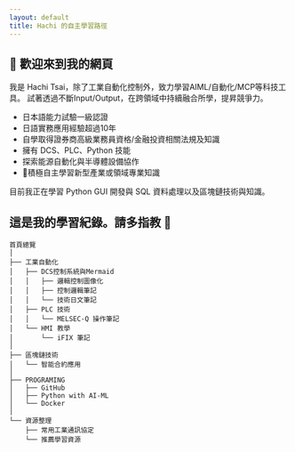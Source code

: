 ```yaml
---
layout: default
title: Hachi 的自主學習路徑
---
```


## 👋 歡迎來到我的網頁

我是 Hachi Tsai，除了工業自動化控制外，致力學習AIML/自動化/MCP等科技工具。
試著透過不斷Input/Output，在跨領域中持續融合所學，提昇競爭力。

- 日本語能力試驗一級認證
- 日語實務應用經驗超過10年
- 自學取得證券商高級業務員資格/金融投資相關法規及知識
- 擁有 DCS、PLC、Python 技能
- 探索能源自動化與半導體設備協作
- 🌟積極自主學習新型產業或領域專業知識

目前我正在學習 Python GUI 開發與 SQL 資料處理以及區塊鏈技術與知識。

## 這是我的學習紀錄。請多指教 🙌

```mermaid
首頁總覽
│
├── 工業自動化
│   ├── DCS控制系統與Mermaid
│   │   ├── 邏輯控制圖像化
│   │   ├── 控制邏輯筆記
│   │   └── 技術日文筆記
│   ├── PLC 技術
│   │   └── MELSEC-Q 操作筆記
│   └── HMI 教學
│       └── iFIX 筆記
│
├── 區塊鏈技術
│   └── 智能合約應用
│
├── PROGRAMING
│   ├── GitHub
│   ├── Python with AI-ML
│   └── Docker
│
└── 資源整理
    ├── 常用工業通訊協定
    └── 推薦學習資源
```
